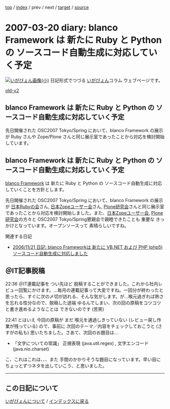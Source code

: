 [top](https://igapyon.github.io/diary/) 
 / [index](https://igapyon.github.io/diary/2007/index.html) 
 / prev 
 / next 
 / [target](https://igapyon.github.io/diary/2007/ig070320.html) 
 / [source](https://github.com/igapyon/diary/blob/gh-pages/2007/ig070320.html.src.md) 

2007-03-20 diary: blanco Framework は 新たに Ruby と Python の ソースコード自動生成に対応していく予定
=====================================================================================================
[![いがぴょん画像(小)](https://igapyon.github.io/diary/images/iga200306s.jpg "いがぴょん")](https://igapyon.github.io/diary/memo/memoigapyon.html) 日記形式でつづる [いがぴょん](https://igapyon.github.io/diary/memo/memoigapyon.html)コラム ウェブページです。

[old-v2](ig070320-orig.html)

## blanco Framework は 新たに Ruby と Python の ソースコード自動生成に対応していく予定

先日開催された OSC2007 Tokyo/Spring において、blanco Framework の展示が Ruby さんや Zope/Plone さんと同じ展示室であったことから対応を検討開始しています。


## blanco Framework は 新たに Ruby と Python の ソースコード自動生成に対応していく予定

[blanco Framework](http://www.igapyon.jp/blanco/blanco.ja.html) は 新たに Ruby と Python の ソースコード自動生成に対応していくことを方針とします。

先日開催された OSC2007 Tokyo/Spring において、blanco Framework の展示が [日本Rubyの会](http://jp.rubyist.net/)さん, [日本Zopeユーザー会](http://zope.jp/)さん, [Plone研究会](http://plone.jp/)さんと同じ展示室であったことから対応を検討開始しました。また、[日本Zopeユーザー会](http://zope.jp/), [Plone研究会](http://plone.jp/)の方々と OSC2007 Tokyo/Spring懇親会で親睦できたことも 重要な きっかけとなっています。オープンソースって 素晴らしいですね。

関連する日記


* [2006/11/21 日記: blanco Frameworkは 新たに VB.NET および PHP (php5) ソースコード自動生成に対応しました](../2006/ig061121.html)

## ＠IT記事脱稿

22:36 ＠IT連載記事を つい先ほど 脱稿することができました。これから社内レビュー回覧にかけます。…毎月の連載記事って大変ですね。一回分が終わったと思ったら、すぐに次の〆切が訪れる、そんな気がします。が…喉元過ぎれば熱さを忘れる性分なので、脱稿した途端 ゆるんでしまい、次の回の原稿をコツコツと書き進めるようなことは できないのです (苦笑)

22:41 とはいえ 今回の原稿が まだ 喉元を通過しきっていない (レビュー戻し作業が残っている) ので、事前に 次回のテーマ／内容をチェックしておこうと
(さすがの私も) 思いたちました。さあて、次回のお題目は…


* 「文字についての常識」 正規表現 (java.util.regex) , 文字エンコード (java.nio.charset)

こ、これはこれは、、、また 手間のかかりそうな題目になっています。早い目に ちょっとずつネタを出していこう、と思いました。


----------------------------------------------------------------------------------------------------

## この日記について
[いがぴょんについて](https://igapyon.github.io/diary/memo/memoigapyon.html) / [インデックスに戻る](https://igapyon.github.io/diary/idxall.html)
